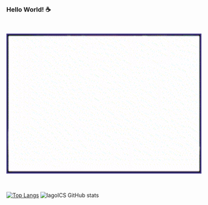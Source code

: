### Hello World! ☕

<!--
**IagoICS/IagoICS** is a ✨ _special_ ✨ repository because its `README.md` (this file) appears on your GitHub profile.

Here are some ideas to get you started:

- 🔭 I’m currently working on ...
- 🌱 I’m currently learning ...
- 👯 I’m looking to collaborate on ...
- 🤔 I’m looking for help with ...
- 💬 Ask me about ...
- 📫 How to reach me: ...
- 😄 Pronouns: ...
- ⚡ Fun fact: ...
-->
<br>
<p ><img align="" src="https://github.com/IagoICS/IagoICS/blob/main/y2meta_com_-_Katana_Zero_Dance_Edit_AdobeExpress.gif "width="640" height="360" style="border: 3px solid #483D8B" /></p>
<br>






[![Top Langs](https://github-readme-stats.vercel.app/api/top-langs/?username=IagoICS&langs_count=8&theme=synthwave)](https://github.com/IagoICS/github-readme-stats)
![IagoICS GitHub stats](https://github-readme-stats.vercel.app/api?username=IagoICS&count_private=true&show_icons=true&theme=synthwave)



